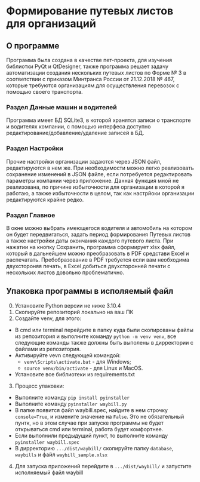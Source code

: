 # Формирование путевых листов для организаций

## О программе
Программа была создана в качестве пет-проекта, для изучения библиотки PyQt и QtDesigner, также программа решает задачу автоматизации создания нескольких путевых листов по Форме № 3 в соответствии с приказом Минтранса России	от 21.12.2018  №  467, которые требуются организациям для осуществления перевозок с помощью своего транспорта.

### Раздел Данные машин и водителей 
Программа имеет БД SQLite3, в которой хранятся записи о транспорте и водителях компании, с помощью интерфеса доступно редактирование/добавление/удаление записей в БД.

### Раздел Настройки
Прочие настройки организации задаются через JSON файл, редактируются в нем же. При необходимости можно легко реализовать сохранение изменений в JSON файле, если потребуется редактировать параметры компании через приложение. Данная функция мной не реализована, по причине избыточности для организации в которой я работаю, а также избыточности в целом, так как настрйоки организации редактируются крайне редко.

### Раздел Главное
В окне можно выбрать имеющегося водителя и автомобиль на котором он будет передвигаться, задать период формирования Путевых листов а также настройки даты окончания каждого путевого листа. При нажатии на кнопку Сохранить, программа сформирует xlsx файл, который в дальнейшем можно преобразовать в PDF средстави Excel и распечатать. Пребобразование в PDF требуется если вам необходима двухстороняя печать, в Excel добиться двухсторонней печати с нескольких листов довольно проблематично.

## Упаковка программы в исполяемый файл
0. Установите Python версии не ниже 3.10.4
1. Скопируйте репозиторий локально на ваш ПК
2. Создайте venv, для этого:
  - В cmd или terminal перейдите в папку куда были скопированы файлы из репозитория и выполните команду `python -m venv venv`, все следующие команды также должны быть выполены в дирректории с файлами из репозитория.
  - Активируйте vevn следующей командой:
    * `venv\Scripts\activate.bat` - для Windows;
    * `source venv/bin/activate` - для Linux и MacOS.
  - Установите все библиотеки из requirements.txt
3. Процесс упаковки:
  - Выполните команду `pip install pyinstaller`
  - Выполните команду `pyinstaller waybill.py`
  - В папке появится файл waybill.spec, найдите в нем строчку `console=True`, и измените значение на `False`. Это не обязательный пунтк, но в этом случае при запуске программы не будет открываться cmd или terminal, работа будет комфортнее.
  - Если выполнили предыдущий пункт, то выполните команду `pyinstaller waybill.spec`
  - В дирректорию `.../dist/waybill/` скопируйте папку `database`, `waybills` и файл `waybill_sample.xlsx`
4. Для запуска приложений перейдите в `.../dist/waybill/` и запустите исполняемый файл waybill
